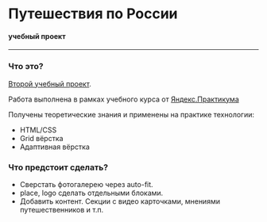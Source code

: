 # Путешествия по России
#### учебный проект
------
### Что это?

[Второй учебный проект](https://mixachos.github.io/russian-travel/index.html).

Работа выполнена в рамках учебного курса от [Яндекс.Практикума](https://praktikum.yandex.ru)

Получены теоретические знания и применены на практике технологии:

* HTML/CSS
* Grid вёрстка
* Адаптивная вёрстка

### Что предстоит сделать?

* Сверстать фотогалерею через auto-fit.
* place, logo сделать отдельными блоками.
* Добавить контент. Секции с видео карточками, мнениями путешественников и т.п.
